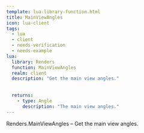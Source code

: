 ```yaml
---
template: lua-library-function.html
title: MainViewAngles
icon: lua-client
tags:
  - lua
  - client
  - needs-verification
  - needs-example
lua:
  library: Renders
  function: MainViewAngles
  realm: client
  description: "Get the main view angles."
  
  
  returns:
    - type: Angle
      description: "The main view angles."
---
```


<div class="lua__search__keywords">
Renders.MainViewAngles &#x2013; Get the main view angles.
</div>
